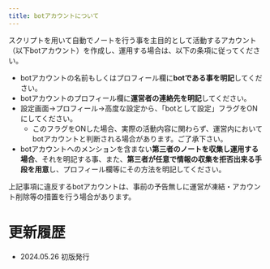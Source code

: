 ```yaml
---
title: botアカウントについて
---
```

スクリプトを用いて自動でノートを行う事を主目的として活動するアカウント（以下botアカウント）を作成し、運用する場合は、以下の条項に従ってください。

- botアカウントの名前もしくはプロフィール欄に**botである事を明記**してください。
- botアカウントのプロフィール欄に**運営者の連絡先を明記**してください。
- 設定画面→プロフィール→高度な設定から、「botとして設定」フラグをONにしてください。
    - このフラグをONした場合、実際の活動内容に関わらず、運営内においてbotアカウントと判断される場合があります。ご了承下さい。
- botアカウントへのメンションを含まない**第三者のノートを収集し運用する場合**、それを明記する事、また、**第三者が任意で情報の収集を拒否出来る手段を用意**し、プロフィール欄等にその方法を明記してください。

上記事項に違反するbotアカウントは、事前の予告無しに運営が凍結・アカウント削除等の措置を行う場合があります。

# 更新履歴

- 2024.05.26 初版発行